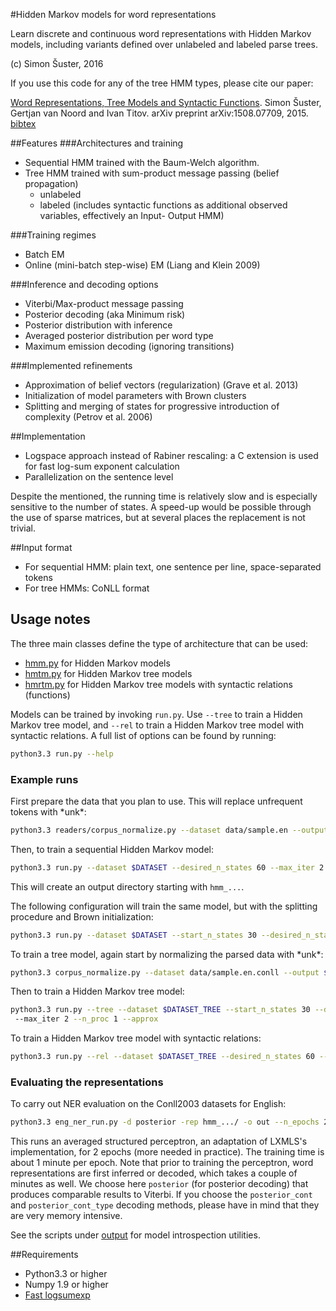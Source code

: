 #Hidden Markov models for word representations

Learn discrete and continuous word representations with Hidden Markov models, including variants defined over unlabeled and labeled parse trees.

(c) Simon Šuster, 2016

If you use this code for any of the tree HMM types, please cite our paper:

[Word Representations, Tree Models and Syntactic Functions](http://arxiv.org/abs/1508.07709). Simon Šuster, Gertjan van Noord and Ivan Titov. arXiv preprint arXiv:1508.07709, 2015. [bibtex](http://simonsuster.github.io/publications/SynFunc.bibtex) 
 


##Features
###Architectures and training
- Sequential HMM trained with the Baum-Welch algorithm. 
- Tree HMM trained with sum-product message passing (belief propagation)
    - unlabeled
    - labeled (includes syntactic functions as additional observed variables, effectively an Input- Output HMM)

###Training regimes
- Batch EM
- Online (mini-batch step-wise) EM (Liang and Klein 2009)

###Inference and decoding options
- Viterbi/Max-product message passing
- Posterior decoding (aka Minimum risk)
- Posterior distribution with inference
- Averaged posterior distribution per word type
- Maximum emission decoding (ignoring transitions)

###Implemented refinements
- Approximation of belief vectors (regularization) (Grave et al. 2013)
- Initialization of model parameters with Brown clusters
- Splitting and merging of states for progressive introduction of complexity (Petrov et al. 2006)

##Implementation
- Logspace approach instead of Rabiner rescaling: a C extension is used for fast log-sum exponent calculation
- Parallelization on the sentence level

Despite the mentioned, the running time is relatively slow and is especially sensitive to the number of states. A speed-up would be possible through the use of sparse matrices, but at several places the replacement is not trivial. 

##Input format
- For sequential HMM: plain text, one sentence per line, space-separated tokens
- For tree HMMs: CoNLL format

## Usage notes
The three main classes define the type of architecture that can be used:
- [hmm.py](hmm.py) for Hidden Markov models
- [hmtm.py](hmtm.py) for Hidden Markov tree models
- [hmrtm.py](hmrtm.py) for Hidden Markov tree models with syntactic relations (functions)

Models can be trained by invoking `run.py`. Use `--tree` to train a Hidden Markov tree model, and `--rel` to train a Hidden Markov tree model with syntactic relations. A full list of options can be found by running:

```sh
python3.3 run.py --help
```

### Example runs
First prepare the data that you plan to use. This will replace unfrequent tokens with \*unk\*:

```sh
python3.3 readers/corpus_normalize.py --dataset data/sample.en --output $DATASET --freq_thresh 1
```

Then, to train a sequential Hidden Markov model:

```sh
python3.3 run.py --dataset $DATASET --desired_n_states 60 --max_iter 2 --n_proc 1 --approx
```

This will create an output directory starting with `hmm_...`. 

The following configuration will train the same model, but with the splitting procedure and Brown initialization:

```sh
python3.3 run.py --dataset $DATASET --start_n_states 30 --desired_n_states 60 -brown sample.en.64.paths --max_iter 2 --n_proc 1 --approx
```

To train a tree model, again start by normalizing the parsed data with \*unk\*:

```sh
python3.3 corpus_normalize.py --dataset data/sample.en.conll --output $DATASET_TREE --freq_thresh 1 --conll
```

Then to train a Hidden Markov tree model:

```sh
python3.3 run.py --tree --dataset $DATASET_TREE --start_n_states 30 --desired_n_states 60 
 --max_iter 2 --n_proc 1 --approx
```

To train a Hidden Markov tree model with syntactic relations:

```sh
python3.3 run.py --rel --dataset $DATASET_TREE --desired_n_states 60 --max_iter 2 --n_proc 1 --approx
```

### Evaluating the representations

To carry out NER evaluation on the Conll2003 datasets for English:

```sh
python3.3 eng_ner_run.py -d posterior -rep hmm_.../ -o out --n_epochs 2
```

This runs an averaged structured perceptron, an adaptation of LXMLS's implementation, for 2 epochs (more needed in practice). The training time is about 1 minute per epoch. Note that prior to training the perceptron, word representations are first inferred or decoded, which takes a couple of minutes as well. We choose here `posterior` (for posterior decoding) that produces comparable results to Viterbi. If you choose the `posterior_cont` and `posterior_cont_type` decoding methods, please have in mind that they are very memory intensive.

See the scripts under [output](output/) for model introspection utilities.

##Requirements
- Python3.3 or higher
- Numpy 1.9 or higher
- [Fast logsumexp](https://github.com/rmcgibbo/logsumexp) 